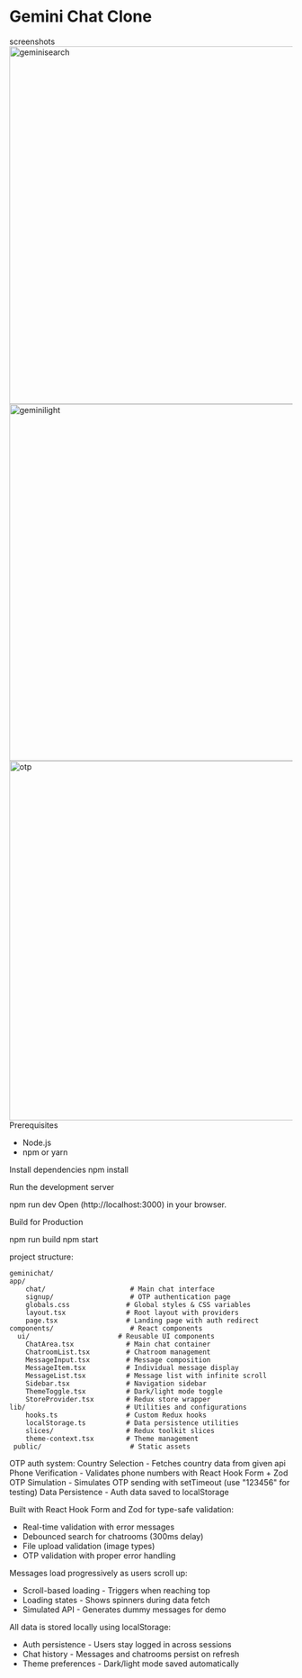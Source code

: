 # Gemini Chat Clone 
screenshots
<img width="1127" height="636" alt="geminisearch" src="https://github.com/user-attachments/assets/8e618301-c289-4cfb-85f3-0761d15c285d" />
<img width="1348" height="634" alt="geminilight" src="https://github.com/user-attachments/assets/c0cb0413-a95b-40a4-9b5a-7562ad11c180" />
<img width="1360" height="639" alt="otp" src="https://github.com/user-attachments/assets/a51a88a6-9f83-4f51-a3a1-6272d4552cee" />
 Prerequisites
- Node.js  
- npm or yarn


 Install dependencies
npm install

 Run the development server

npm run dev
Open (http://localhost:3000) in your browser.

 Build for Production

npm run build
npm start

project structure:
```
geminichat/
app/                         
    chat/                     # Main chat interface
    signup/                   # OTP authentication page
    globals.css              # Global styles & CSS variables
    layout.tsx               # Root layout with providers
    page.tsx                 # Landing page with auth redirect
components/                   # React components
  ui/                      # Reusable UI components
    ChatArea.tsx             # Main chat container
    ChatroomList.tsx         # Chatroom management
    MessageInput.tsx         # Message composition
    MessageItem.tsx          # Individual message display
    MessageList.tsx          # Message list with infinite scroll
    Sidebar.tsx              # Navigation sidebar
    ThemeToggle.tsx          # Dark/light mode toggle
    StoreProvider.tsx        # Redux store wrapper
lib/                         # Utilities and configurations
    hooks.ts                 # Custom Redux hooks
    localStorage.ts          # Data persistence utilities
    slices/                  # Redux toolkit slices
    theme-context.tsx        # Theme management
 public/                      # Static assets

```

 OTP auth system:
 Country Selection - Fetches country data from given api
 Phone Verification - Validates phone numbers with React Hook Form + Zod
 OTP Simulation - Simulates OTP sending with setTimeout (use "123456" for testing)
 Data Persistence - Auth data saved to localStorage




Built with React Hook Form and Zod for type-safe validation:
- Real-time validation with error messages
- Debounced search for chatrooms (300ms delay)
- File upload validation (image types)
- OTP validation with proper error handling


Messages load progressively as users scroll up:
- Scroll-based loading - Triggers when reaching top
- Loading states - Shows spinners during data fetch
- Simulated API - Generates dummy messages for demo

All data is stored locally using localStorage:

- Auth persistence - Users stay logged in across sessions
- Chat history - Messages and chatrooms persist on refresh
- Theme preferences - Dark/light mode saved automatically





